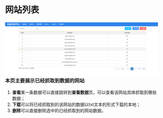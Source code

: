 # 网站列表

### ![](/assets/siteList.png)本页主要展示已经抓取到数据的网站

1. **查看**某一条数据可以直接跳转到**查看数据**页，可以查看该网站具体抓取到哪些数据；
2. **下载**可以将已经抓取到的该网站的数据以txt文本的形式下载的本地；
3. **删除**可以直接删除选中的已经抓取到的网站数据。



